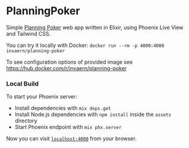 # PlanningPoker

Simple [Planning Poker](https://en.wikipedia.org/wiki/Planning_poker) web app written in Elixir, using Phoenix Live View and Tailwind CSS.

You can try it locally with Docker: `docker run --rm -p 4000:4000 invaern/planning-poker`

To see configuration options of provided image see https://hub.docker.com/r/invaern/planning-poker

### Local Build

To start your Phoenix server:

  * Install dependencies with `mix deps.get`
  * Install Node.js dependencies with `npm install` inside the `assets` directory
  * Start Phoenix endpoint with `mix phx.server`

Now you can visit [`localhost:4000`](http://localhost:4000) from your browser.


